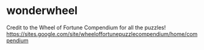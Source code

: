 # wonderwheel

Credit to the Wheel of Fortune Compendium for all the puzzles! https://sites.google.com/site/wheeloffortunepuzzlecompendium/home/compendium

